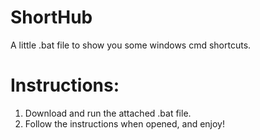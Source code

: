 # ShortHub

A little .bat file to show you some windows cmd shortcuts.

# Instructions:

1. Download and run the attached .bat file.
2. Follow the instructions when opened, and enjoy!


